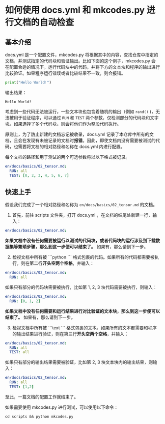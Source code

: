 # 如何使用 docs.yml 和 mkcodes.py 进行文档的自动检查

## 基本介绍
docs.yml 是一个配置文件，mkcodes.py 将根据其中的内容，查找仓库中指定的文档，并测试指定的代码块和验证输出。比如下面的这个例子，mkcodes.py 会在配置合适的情况下，运行代码块中的代码，并将下方的文本块和程序的输出进行比较验证。如果程序运行错误或者比较结果不一致，则会报错。

```python
print("Hello World!")
```
输出结果：
```text
Hello World!
```
考虑到一些代码无法被运行，一些文本块也包含着随机的输出（例如 `rand()` )，无法被用于验证程序，可以通过 `RUN` 和 `TEST` 两个参数，仅检测部分的代码块和文字块。如果选择了多个代码块，则会将他们作为整段代码执行。

原则上，为了防止新建的文档忘记被收录，docs.yml 记录了本仓库中所有的文档，且会在发现有未被记录的文档时**报错**。因此，即使文档内没有需要被测试的代码，也需要将文档的相对路径和名称在 docs.yml 内进行配置。  
 
每个文档的路径和用于测试的两个可选参数将以以下格式被记录。

```yml 
en/docs/basics/02_tensor.md:
  RUN: all 
  TEST: [0, 2, 3, 4, 5, 6, 7]
```

## 快速上手
假设我们完成了一个相对路径和名称为 `en/docs/basics/02_tensor.md` 的文档。  
1. 首先，前往 scripts 文件夹，打开 docs.yml ，在文档的结尾处新建一行，输入：
```yml
en/docs/basics/02_tensor.md:
```
**如果文档中没有任何需要被运行以测试的代码块，或者代码块的运行涉及到下载数据集等繁琐步骤，那么到这一步便可以结束了。** 如果有，那么请到下一步。  
  
2. 检视文档中所有被 \```python ``` 格式包裹的代码。如果所有的代码都需要被执行，则在第二行**开头空两个空格**，并输入：

```yml
en/docs/basics/02_tensor.md:
  RUN: all 
```
如果只有部分的代码块需要被执行，比如第 1, 2, 3 块代码需要被执行，则输入：
```yml
en/docs/basics/02_tensor.md:
  RUN: [0, 1, 2] 
```
**如果文档中没有任何需要和运行结果进行对比验证的文本块，那么到这一步便可以结束了。** 如果有，那么请到下一步。     
  
3. 检视文档中所有被 \```text ``` 格式包裹的文本。如果所有的文本都需要和程序的输出结果进行验证，则在第三行**开头空两个空格**，并输入：
```yml
en/docs/basics/02_tensor.md:
  RUN: all 
  TEST: all
```
如果只有部分的输出结果需要被验证，比如第 2, 3 块文本块内的输出结果，则输入：
```yml
en/docs/basics/02_tensor.md:
  RUN: all 
  TEST: [1,2]
```
至此，一篇文档的配置工作就结束了。
    
如果需要使用 mkcodes.py 进行测试，可以使用以下命令：
```shell
cd scripts && python mkcodes.py
```